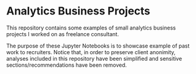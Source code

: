 # Analytics Business Projects

This repository contains some examples of small analytics business projects I worked on as freelance consultant.

The purpose of these Jupyter Notebooks is to showcase example of past work to recruiters. Notice that, in order to preserve client anonimity, analyses included in this repository have been simplified and sensitive sections/recommendations have been removed.
